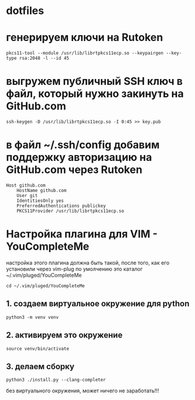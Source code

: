 # dotfiles

# генерируем ключи на Rutoken
```
pkcs11-tool --module /usr/lib/librtpkcs11ecp.so --keypairgen --key-type rsa:2048 -l --id 45
```

# выгружем публичный SSH ключ в файл, который нужно закинуть на GitHub.com
```
ssh-keygen -D /usr/lib/librtpkcs11ecp.so -I 0:45 >> key.pub
```

# в файл ~/.ssh/config добавим поддержку авторизацию на GitHub.com через Rutoken
```
Host github.com
    HostName github.com
    User git
    IdentitiesOnly yes
    PreferredAuthentications publickey
    PKCS11Provider /usr/lib/librtpkcs11ecp.so
```

# Настройка плагина для VIM - YouCompleteMe

настройка этого плагина должна быть такой, после того, как его установили через vim-plug
по умолчению это каталог ~/.vim/pluged/YouCompleteMe

```cd ~/.vim/pluged/YouCompleteMe```

## 1. создаем виртуальное окружение для python
```python3 -m venv venv```

## 2. активируем это окружение
```source venv/bin/activate```

## 3. делаем сборку
```python3 ./install.py --clang-completer```

без виртуального окружения, может ничего не заработать!!!
